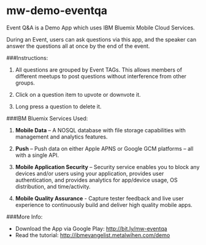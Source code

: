 # mw-demo-eventqa

Event Q&amp;A is a Demo App which uses IBM Bluemix Mobile Cloud Services.

During an Event, users can ask questions via this app, and the speaker can answer the questions all at once by the end of the event.

###Instructions:

1. All questions are grouped by Event TAGs. This allows members of different meetups to post questions without interference from other groups.

2. Click on a question item to upvote or downvote it.

3. Long press a question to delete it.

###IBM Bluemix Services Used:

1. **Mobile Data** – A NOSQL database with file storage capabilities with management and analytics features.

2. **Push** – Push data on either Apple APNS or Google GCM platforms – all with a single API. 

3. **Mobile Application Security** – Security service enables you to block any devices and/or users using your application, provides user authentication, and provides analytics for app/device usage, OS distribution, and time/activity.

4. **Mobile Quality Assurance** - Capture tester feedback and live user experience to continuously build and deliver high quality mobile apps.


###More Info:

+ Download the App via Google Play: http://bit.ly/mw-eventqa
+ Read the tutorial: http://ibmevangelist.metalwihen.com/demo
